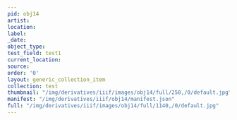 ```yaml
---
pid: obj14
artist: 
location: 
label: 
_date: 
object_type: 
test_field: test1
current_location: 
source: 
order: '0'
layout: generic_collection_item
collection: test
thumbnail: "/img/derivatives/iiif/images/obj14/full/250,/0/default.jpg"
manifest: "/img/derivatives/iiif/obj14/manifest.json"
full: "/img/derivatives/iiif/images/obj14/full/1140,/0/default.jpg"
---
```

